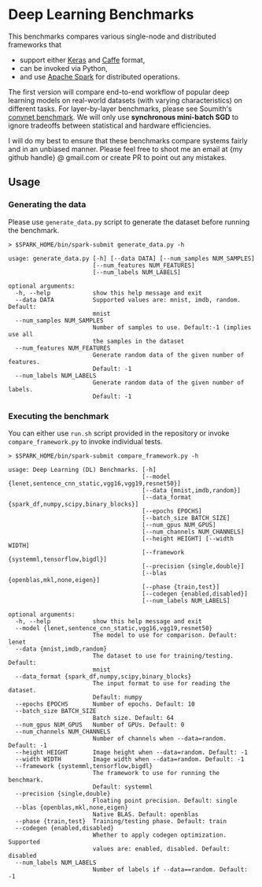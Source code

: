 # Deep Learning Benchmarks

This benchmarks compares various single-node and distributed frameworks that 
- support either [Keras](https://keras.io/) and [Caffe](http://caffe.berkeleyvision.org/) format, 
- can be invoked via Python, 
- and use [Apache Spark](https://spark.apache.org/) for distributed operations. 

The first version will compare end-to-end workflow of popular deep learning models on real-world datasets (with varying characteristics) on different tasks. For layer-by-layer benchmarks, please see Soumith's [convnet benchmark](https://github.com/soumith/convnet-benchmarks/). We will only use **synchronous mini-batch SGD** to ignore tradeoffs between statistical and hardware efficiencies. 

I will do my best to ensure that these benchmarks compare systems fairly and in an unbiased manner. Please feel free to shoot me an email at {my github handle} @ gmail.com or create PR to point out any mistakes.

## Usage

### Generating the data

Please use `generate_data.py` script to generate the dataset before running the benchmark.

```
> $SPARK_HOME/bin/spark-submit generate_data.py -h

usage: generate_data.py [-h] [--data DATA] [--num_samples NUM_SAMPLES]
                        [--num_features NUM_FEATURES]
                        [--num_labels NUM_LABELS]

optional arguments:
  -h, --help            show this help message and exit
  --data DATA           Supported values are: mnist, imdb, random. Default:
                        mnist
  --num_samples NUM_SAMPLES
                        Number of samples to use. Default:-1 (implies use all
                        the samples in the dataset
  --num_features NUM_FEATURES
                        Generate random data of the given number of features.
                        Default: -1
  --num_labels NUM_LABELS
                        Generate random data of the given number of labels.
                        Default: -1
```

### Executing the benchmark

You can either use `run.sh` script provided in the repository or invoke `compare_framework.py` to invoke individual tests.


```
> $SPARK_HOME/bin/spark-submit compare_framework.py -h

usage: Deep Learning (DL) Benchmarks. [-h]
                                      [--model {lenet,sentence_cnn_static,vgg16,vgg19,resnet50}]
                                      [--data {mnist,imdb,random}]
                                      [--data_format {spark_df,numpy,scipy,binary_blocks}]
                                      [--epochs EPOCHS]
                                      [--batch_size BATCH_SIZE]
                                      [--num_gpus NUM_GPUS]
                                      [--num_channels NUM_CHANNELS]
                                      [--height HEIGHT] [--width WIDTH]
                                      [--framework {systemml,tensorflow,bigdl}]
                                      [--precision {single,double}]
                                      [--blas {openblas,mkl,none,eigen}]
                                      [--phase {train,test}]
                                      [--codegen {enabled,disabled}]
                                      [--num_labels NUM_LABELS]

optional arguments:
  -h, --help            show this help message and exit
  --model {lenet,sentence_cnn_static,vgg16,vgg19,resnet50}
                        The model to use for comparison. Default: lenet
  --data {mnist,imdb,random}
                        The dataset to use for training/testing. Default:
                        mnist
  --data_format {spark_df,numpy,scipy,binary_blocks}
                        The input format to use for reading the dataset.
                        Default: numpy
  --epochs EPOCHS       Number of epochs. Default: 10
  --batch_size BATCH_SIZE
                        Batch size. Default: 64
  --num_gpus NUM_GPUS   Number of GPUs. Default: 0
  --num_channels NUM_CHANNELS
                        Number of channels when --data=random. Default: -1
  --height HEIGHT       Image height when --data=random. Default: -1
  --width WIDTH         Image width when --data=random. Default: -1
  --framework {systemml,tensorflow,bigdl}
                        The framework to use for running the benchmark.
                        Default: systemml
  --precision {single,double}
                        Floating point precision. Default: single
  --blas {openblas,mkl,none,eigen}
                        Native BLAS. Default: openblas
  --phase {train,test}  Training/testing phase. Default: train
  --codegen {enabled,disabled}
                        Whether to apply codegen optimization. Supported
                        values are: enabled, disabled. Default: disabled
  --num_labels NUM_LABELS
                        Number of labels if --data==random. Default: -1
```


